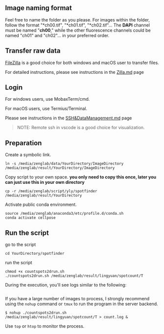 ## Image naming format

Feel free to name the folder as you please.
For images within the folder, follow the format "*ch00.tif", "*ch01.tif", "*ch02.tif"... The **DAPI** channel must be named "**ch00**," while the other fluorescence channels could be named "ch01" and "ch02"... in your preferred order.

## Transfer raw data

[FileZilla](https://filezilla-project.org) is a good choice for both windows and macOS user to transfer files.

For detailed instructions, please see instructions in the [Zilla.md](https://github.com/ZenghuPKU/cell_spot_finding/blob/main/Zilla.md) page

## Login 
For windows users, use MobaxTerm/cmd.

For macOS users, use Termius/Terminal.

Please see instructions in the [SSH&DataManagement.md](https://github.com/ZenghuPKU/zenglab_server/blob/main/SSH%26DataManagement.md) page

> NOTE: Remote ssh in vscode is a good choice for visualization.

## Preparation

Create a symbolic link.

```batch
ln -s /media/zenglab/data/YourDirectory/ImageDirectory /media/zenglab/result/YourDirectory/ImageDirectory
```

Copy script to your own space.
**you only need to copy this once, later you can just use this in your own directory**
```batchfile
cp -r /media/zenglab/script/yly/spotfinder /media/zenglab/result/YourDirectory
```

Activate public conda environment.

```batch
source /media/zenglab/anaconda3/etc/profile.d/conda.sh
conda activate cellpose
```

## Run the script
go to the script

```batchfile
cd YourDirectory/spotfinder
```

run the script
```batchfile
chmod +x countspots2drun.sh
./countspots2drun.sh /media/zenglab/result/lingyuan/spotcount/T
```


During the execution, you'll see logs similar to the following:
```batchfile

```

If you have a large number of images to process, I strongly recommend using the `nohup` command or `tmux` to run the program in the server backend.

```batch
$ nohup ./countspots2drun.sh /media/zenglab/result/lingyuan/spotcount/T > count.log &
```

Use `top` or `htop` to monitor the process.





